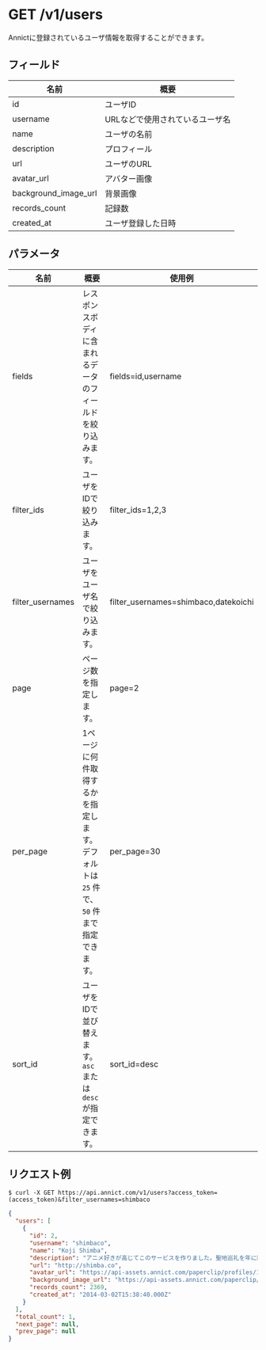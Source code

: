# GET /v1/users

Annictに登録されているユーザ情報を取得することができます。

## フィールド

| 名前 | 概要 |
| --- | --- |
| id | ユーザID |
| username | URLなどで使用されているユーザ名 |
| name | ユーザの名前 |
| description | プロフィール |
| url | ユーザのURL |
| avatar_url | アバター画像 |
| background_image_url | 背景画像 |
| records_count | 記録数 |
| created_at | ユーザ登録した日時 |


## パラメータ

| 名前 | 概要 | 使用例 |
| --- | --- | --- |
| fields | レスポンスボディに含まれるデータのフィールドを絞り込みます。 | fields=id,username |
| filter_ids | ユーザをIDで絞り込みます。 | filter_ids=1,2,3 |
| filter_usernames | ユーザをユーザ名で絞り込みます。 | filter_usernames=shimbaco,datekoichi |
| page | ページ数を指定します。 | page=2 |
| per_page | 1ページに何件取得するかを指定します。デフォルトは `25` 件で、`50` 件まで指定できます。 | per_page=30 |
| sort_id | ユーザをIDで並び替えます。`asc` または `desc` が指定できます。 | sort_id=desc |


## リクエスト例

```
$ curl -X GET https://api.annict.com/v1/users?access_token=(access_token)&filter_usernames=shimbaco
```

```json
{
  "users": [
    {
      "id": 2,
      "username": "shimbaco",
      "name": "Koji Shimba",
      "description": "アニメ好きが高じてこのサービスを作りました。聖地巡礼を年に数回しています。",
      "url": "http://shimba.co",
      "avatar_url": "https://api-assets.annict.com/paperclip/profiles/1/tombo_avatars/master/d8af7adc8122c96ba7639218fd8b5ede332d42f2.jpg?1431357292",
      "background_image_url": "https://api-assets.annict.com/paperclip/profiles/1/tombo_background_images/master/ee15d577fb2f2d61bdaf700cfab894b286a5762d.jpg?1486753229",
      "records_count": 2369,
      "created_at": "2014-03-02T15:38:40.000Z"
    }
  ],
  "total_count": 1,
  "next_page": null,
  "prev_page": null
}
```
